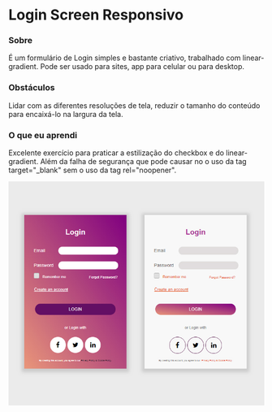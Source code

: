 # Login Screen Responsivo

###  Sobre

É um formulário de Login simples e bastante criativo, trabalhado com linear-gradient. Pode ser usado para sites, app para celular ou para desktop.

### Obstáculos

Lidar com as diferentes resoluções de tela, reduzir o tamanho do conteúdo para encaixá-lo na largura da tela.

### O que eu aprendi

Excelente exercício para praticar a estilização do checkbox e do linear-gradient. Além da falha de segurança que pode causar no o uso da tag target="_blank" sem o uso da tag rel="noopener".

![](https://github.com/alessandradocouto/login-screen/blob/master/imagens/login-screen.jpg)
